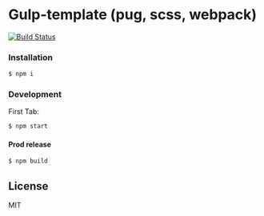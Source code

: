 # Gulp-template (pug, scss, webpack)

[![Build Status](https://travis-ci.org/joemccann/dillinger.svg?branch=master)](https://travis-ci.org/joemccann/dillinger)

### Installation

```sh
$ npm i
```

### Development

First Tab:
```sh
$ npm start
```

#### Prod release

```sh
$ npm build
```

License
----

MIT
